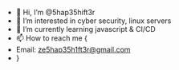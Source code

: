 - 👋 Hi, I’m @5hap35hift3r
- 👀 I’m interested in cyber security, linux servers
- 🌱 I’m currently learning javascript & CI/CD
- 📫 How to reach me {
-  Email: ze5hap35h1ft3r@gmail.com
- }

<!---
5hap35hift3r/5hap35hift3r is a ✨ special ✨ repository because its `README.md` (this file) appears on your GitHub profile.
You can click the Preview link to take a look at your changes.
--->
